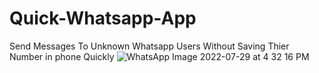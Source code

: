 # Quick-Whatsapp-App
Send Messages To Unknown Whatsapp Users Without Saving Thier Number in phone Quickly 
![WhatsApp Image 2022-07-29 at 4 32 16 PM](https://user-images.githubusercontent.com/110189165/181746404-064de5ef-ca6a-4529-8b5b-fbdf480f4f99.jpeg)
